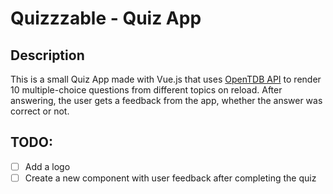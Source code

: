 # Quizzzable - Quiz App

## Description

This is a small Quiz App made with Vue.js that uses [OpenTDB API](https://opentdb.com/api_config.php) to render 10 multiple-choice questions from different topics on reload.
After answering, the user gets a feedback from the app, whether the answer was correct or not.

## TODO:

- [ ] Add a logo
- [ ] Create a new component with user feedback after completing the quiz
